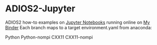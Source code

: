 # ADIOS2-Jupyter
ADIOS2 how-to examples on [Jupyter Notebooks](https://jupyter.org/) running online on [My Binder](https://mybinder.org/)
Each branch maps to a target environment.yaml from anaconda:

Python
Python-nompi
CXX11
CXX11-nompi
